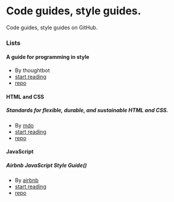 # Code guides, style guides.

Code guides, style guides on GitHub.

### Lists

#### A guide for programming in style

- By thoughtbot
- [start reading](https://github.com/thoughtbot/guides/blob/master/README.md)
- [repo](https://github.com/thoughtbot/guides)

#### HTML and CSS

##### Standards for flexible, durable, and sustainable HTML and CSS.

- By [mdo](https://github.com/mdo)
- [start reading](http://mdo.github.io/code-guide)
- [repo](https://github.com/mdo/code-guide)


#### JavaScript

##### Airbnb JavaScript Style Guide()

- By [airbnb](https://github.com/airbnb)
- [start reading](http://airbnb.github.io/javascript/)
- [repo](https://github.com/airbnb/javascript)
